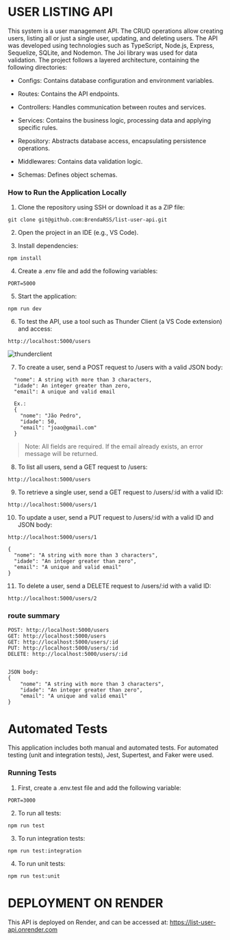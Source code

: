 # USER LISTING API

This system is a user management API. The CRUD operations allow creating users, listing all or just a single user, updating, and deleting users. The API was developed using technologies such as TypeScript, Node.js, Express, Sequelize, SQLite, and Nodemon. The Joi library was used for data validation. The project follows a layered architecture, containing the following directories:

- Configs: Contains database configuration and environment variables.

- Routes: Contains the API endpoints.

- Controllers: Handles communication between routes and services.

- Services: Contains the business logic, processing data and applying specific rules.

- Repository: Abstracts database access, encapsulating persistence operations.

- Middlewares: Contains data validation logic.

- Schemas: Defines object schemas.

### How to Run the Application Locally

1. Clone the repository using SSH or download it as a ZIP file:
```
git clone git@github.com:BrendaRSS/list-user-api.git
```
2. Open the project in an IDE (e.g., VS Code).

3. Install dependencies:
```
npm install
```
4. Create a .env file and add the following variables:
```
PORT=5000
```

5. Start the application:
```
npm run dev
```

6. To test the API, use a tool such as Thunder Client (a VS Code extension) and access:
```
http://localhost:5000/users
```

![thunderclient](https://github.com/user-attachments/assets/56b94c02-e5e5-4895-ac04-70739637b4ab)


7. To create a user, send a POST request to /users with a valid JSON body:
```
  "nome": A string with more than 3 characters,
  "idade": An integer greater than zero,
  "email": A unique and valid email

  Ex.:
  {
    "nome": "Jão Pedro",
    "idade": 50,
    "email": "joao@gmail.com"
  }
```

> Note: All fields are required. If the email already exists, an error message will be returned.

8. To list all users, send a GET request to /users:
```
http://localhost:5000/users
```
9. To retrieve a single user, send a GET request to /users/:id with a valid ID:
```
http://localhost:5000/users/1
```
10. To update a user, send a PUT request to /users/:id with a valid ID and JSON body:
```
http://localhost:5000/users/1

{
  "nome": "A string with more than 3 characters",
  "idade": "An integer greater than zero",
  "email": "A unique and valid email"
}
```
11. To delete a user, send a DELETE request to /users/:id with a valid ID:

```
http://localhost:5000/users/2
```

### route summary
```
POST: http://localhost:5000/users
GET: http://localhost:5000/users
GET: http://localhost:5000/users/:id
PUT: http://localhost:5000/users/:id
DELETE: http://localhost:5000/users/:id


JSON body:
{
    "nome": "A string with more than 3 characters",
    "idade": "An integer greater than zero",
    "email": "A unique and valid email"
}
```


# Automated Tests

This application includes both manual and automated tests. For automated testing (unit and integration tests), Jest, Supertest, and Faker were used.

### Running Tests

1. First, create a .env.test file and add the following variable:
```
PORT=3000
```
2. To run all tests:
```
npm run test
```
3. To run integration tests:
```
npm run test:integration
```
4. To run unit tests:
```
npm run test:unit
```
# DEPLOYMENT ON RENDER

This API is deployed on Render, and can be accessed at:
https://list-user-api.onrender.com

